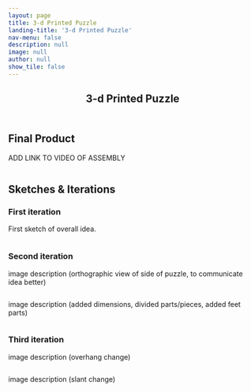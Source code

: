 ```yaml
---
layout: page
title: 3-d Printed Puzzle
landing-title: '3-d Printed Puzzle'
nav-menu: false
description: null
image: null
author: null
show_tile: false
---
```


<!-- Main -->
<div id="main" class="alt">
	
<!-- One -->
<section id="one">
	<div class="inner">
	     <header class="major">
		<h1>3-d Printed Puzzle</h1>
	     </header>
	
<h2>Final Product</h2>
<p>ADD LINK TO VIDEO OF ASSEMBLY</p>
<div class="box alt">
	<div class="row 50% uniform">
		<div class="4u"><span class="image fit"><img src="{% link assets/images/turtle front.png %}" alt="" /></span></div>
		<div class="4u"><span class="image fit"><img src="{% link assets/images/deconstructed turtle.png %}" alt="" /></span></div>
		<div class="4u$"><span class="image fit"><img src="{% link assets/images/turtle top.png %}" alt="" /></span></div>
	</div>
</div>

<h2>Sketches & Iterations</h2>
<h3>First iteration</h3>
<p>First sketch of overall idea.</p>
<span class="image fit"><img src="{% link assets/images/skills.jpg %}" alt="" /></span>
		
<h3>Second iteration</h3>
<p>image description (orthographic view of side of puzzle, to communicate idea better)</p>
<span class="image fit"><img src="{% link assets/images/orthographic view.png %}" alt="" /></span>
<p>image description (added dimensions, divided parts/pieces, added feet parts)</p>
<div class="box alt">
	<div class="row 50% uniform">
		<div class="4u"><span class="image fit"><img src="{% link assets/images/dimensions added.png %}" alt="" /></span></div>
		<div class="4u"><span class="image fit"><img src="{% link assets/images/highlighted parts.png %}" alt="" /></span></div>
		<div class="4u$"><span class="image fit"><img src="{% link assets/images/with feet.png %}" alt="" /></span></div>
	</div>
</div>
		
<h3>Third iteration</h3>
<p>image description (overhang change)</p>
<span class="image fit"><img src="{% link assets/images/overhang change.png %}" alt="" /></span>
<p>image description (slant change)</p>
<span class="image fit"><img src="{% link assets/images/slant change.png %}" alt="" /></span>
